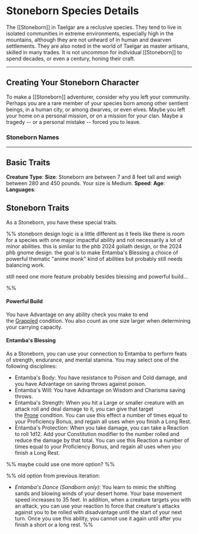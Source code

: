 # Stoneborn Species Details


The [[Stoneborn]] in Taelgar are a reclusive species. They tend to live in isolated communities in extreme environments, especially high in the mountains, although they are not unheard of in human and dwarven settlements. They are also noted in the world of Taelgar as master artisans, skilled in many trades. It is not uncommon for individual [[Stoneborn]] to spend decades, or even a century, honing their craft. 

---
## Creating Your Stoneborn Character



To make a [[Stoneborn]] adventurer, consider why you left your community. Perhaps you are a rare member of your species born among other sentient beings, in a human city, or among dwarves, or even elves. Maybe you left your home on a personal mission, or on a mission for your clan. Maybe a tragedy -- or a personal mistake -- forced you to leave. 
### Stoneborn Names

---
## Basic Traits

**Creature Type**: 
**Size**: Stoneborn are between 7 and 8 feet tall and weigh between 280 and 450 pounds. Your size is Medium.
**Speed**: 
**Age**: 
**Languages**: 
## Stoneborn Traits

As a Stoneborn, you have these special traits.

%% stoneborn design logic is a little different as it feels like there is room for a species with one major impactful ability and not necessarily a lot of minor abilities. this is similar to the phb 2024 goliath design, or the 2024 phb gnome design.  the goal is to make Entamba's Blessing a choice of powerful thematic "anime monk" kind of abilities but probably still needs balancing work.

still need one more feature probably besides blessing and powerful build...

%%

#### Powerful Build
You have Advantage on any ability check you make to end the [Grappled](https://www.dndbeyond.com/sources/dnd/free-rules/rules-glossary#GrappledCondition) condition. You also count as one size larger when determining your carrying capacity.

#### Entamba's Blessing
As a Stoneborn, you can use your connection to Entamba to perform feats of strength, endurance, and mental stamina. You may select one of the following disciplines:

- Entamba's Body: You have resistance to Poison and Cold damage, and you have Advantage on saving throws against poison. 
- Entamba's Will: You have Advantage on Wisdom and Charisma saving throws. 
- Entamba's Strength: When you hit a Large or smaller creature with an attack roll and deal damage to it, you can give that target the [Prone](https://www.dndbeyond.com/sources/dnd/free-rules/rules-glossary#ProneCondition) condition. You can use this effect a number of times equal to your Proficiency Bonus, and regain all uses when you finish a Long Rest. 
- Entamba's Protection: When you take damage, you can take a Reaction to roll 1d12. Add your Constitution modifier to the number rolled and reduce the damage by that total. You can use this Reaction a number of times equal to your Proficiency Bonus, and regain all uses when you finish a Long Rest. 

%% maybe could use one more option? %%


%% old option from previous iteration:
- _Entamba's Dance (Sandborn only):_ You learn to mimic the shifting sands and blowing winds of your desert home. Your base movement speed increases to 35 feet. In addition, when a creature targets you with an attack, you can use your reaction to force that creature's attacks against you to be rolled with disadvantage until the start of your next turn. Once you use this ability, you cannot use it again until after you finish a short or a long rest.
%%